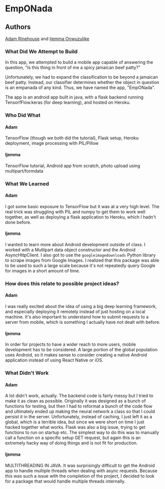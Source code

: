 # EmpONada

## Authors
[Adam Rinehouse](https://github.com/arinehouse) and [Ijemma Onwuzulike](https://github.com/ijemmao)

### What Did We Attempt to Build
In this app, we attempted to build a mobile app capable of answering the question, "Is this thing in front of me a spicy jamaican beef patty?"

Unfortunately, we had to expand the classification to be beyond a jamaican beef patty. Instead, our classifier determines whether the object in question is an empanada of any kind. Thus, we have named the app, "EmpONada".

The app is an android app built in java, with a flask backend running TensorfFlow.keras (for deep learning), and hosted on Heroku.

### Who Did What

#### Adam
TensorFlow (though we both did the tutorial), Flask setup, Heroku deployment, image processing with PIL/Pillow

#### Ijemma

TensorFlow tutorial, Android app from scratch, photo upload using multipart/formdata

### What We Learned

#### Adam

I got some basic exposure to TensorFlow but it was at a very high level. The real trick was struggling with PIL and numpy to get them to work well together, as well as deploying a flask application to Heroku, which I hadn't done before.

#### Ijemma
I wanted to learn more about Android development outside of class. I worked with a Mutlipart data object constructor and the Android AsyncHttpClient. I also got to use the `googleimagedownloads` Python library to scrape images from Google Images. I realized that this package was able to be used to such a large scale because it's not repeatedly query Google for images in a short amount of time.

### How does this relate to possible project ideas?

#### Adam
I was really excited about the idea of using a big deep learning framework, and especially deploying it remotely instead of just hosting on a local machine. It's also important to understand how to submit requests to a server from mobile, which is something I actually have not dealt with before.

#### Ijemma
In order for projects to have a wider reach to more users, mobile development has to be considered. A large portion of the global population uses Android, so it makes sense to consider creating a native Android application instead of using React Native or iOS.

### What Didn't Work

#### Adam
A lot didn't work, actually. The backend code is fairly messy but I tried to make it as clean as possible. Originally it was designed as a bunch of functions for testing, but then I had to reformat a bunch of the code flow and ultimately ended up making the neural network a class so that I could persist it in the server. Unfortunately, instead of caching, I just left it as a global, which is a terrible idea, but since we were short on time I just hacked together what works. Flask was also a big issue, trying to get functions to run on startup etc. The simplest way to do this was to manually call a function on a specific setup GET request, but again this is an extremely hacky way of doing things and is not fit for production.

#### Ijemma
MULTITHREADING IN JAVA. It was surprisingly difficult to get the Android app to handle multiple threads when dealing with async requests. Because this was such a issue with the completion of the project, I decided to look for a package that would handle multiple threads internally. 